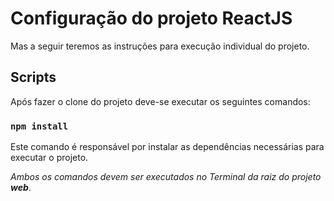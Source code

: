 # Configuração do projeto ReactJS

Mas a seguir teremos as instruções para execução individual do projeto.

## Scripts

Após fazer o clone do projeto deve-se executar os seguintes comandos:

### `npm install`
Este comando é responsável por instalar as dependências necessárias para executar o projeto.

_Ambos os comandos devem ser executados no Terminal da raiz do projeto **web**_.